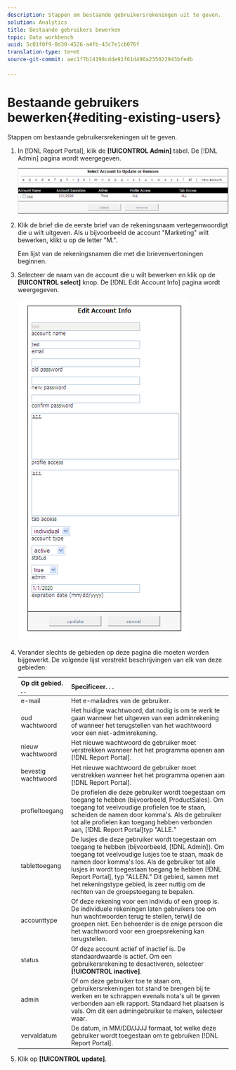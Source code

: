 ```yaml
---
description: Stappen om bestaande gebruikersrekeningen uit te geven.
solution: Analytics
title: Bestaande gebruikers bewerken
topic: Data workbench
uuid: 5c01f0f9-0d30-4526-a4fb-43c7e1cb076f
translation-type: tm+mt
source-git-commit: aec1f7b14198cdde91f61d490a235022943bfedb

---
```



# Bestaande gebruikers bewerken{#editing-existing-users}

Stappen om bestaande gebruikersrekeningen uit te geven.

1. In [!DNL Report Portal], klik de **[!UICONTROL Admin]** tabel. De [!DNL Admin] pagina wordt weergegeven.

   ![](assets/report_admintag2.png)

1. Klik de brief die de eerste brief van de rekeningsnaam vertegenwoordigt die u wilt uitgeven. Als u bijvoorbeeld de account &quot;Marketing&quot; wilt bewerken, klikt u op de letter &quot;M.&quot;.

   Een lijst van de rekeningsnamen die met die brievenvertoningen beginnen.

1. Selecteer de naam van de account die u wilt bewerken en klik op de **[!UICONTROL select]** knop. De [!DNL Edit Account Info] pagina wordt weergegeven.

   ![Stapgegevens](assets/rptPort_scrn_AdminTab_editUser.png)

1. Verander slechts de gebieden op deze pagina die moeten worden bijgewerkt. De volgende lijst verstrekt beschrijvingen van elk van deze gebieden:

   | Op dit gebied. . . | Specificeer. . . |
   |---|---|
   | e-mail | Het e-mailadres van de gebruiker. |
   | oud wachtwoord | Het huidige wachtwoord, dat nodig is om te werk te gaan wanneer het uitgeven van een adminrekening of wanneer het terugstellen van het wachtwoord voor een niet-adminrekening. |
   | nieuw wachtwoord | Het nieuwe wachtwoord de gebruiker moet verstrekken wanneer het het programma openen aan [!DNL Report Portal]. |
   | bevestig wachtwoord | Het nieuwe wachtwoord de gebruiker moet verstrekken wanneer het het programma openen aan [!DNL Report Portal]. |
   | profieltoegang | De profielen die deze gebruiker wordt toegestaan om toegang te hebben (bijvoorbeeld, ProductSales). Om toegang tot veelvoudige profielen toe te staan, scheiden de namen door komma&#39;s. Als de gebruiker tot alle profielen kan toegang hebben verbonden aan, [!DNL Report Portal]typ &quot;ALLE.&quot; |
   | tablettoegang | De lusjes die deze gebruiker wordt toegestaan om toegang te hebben (bijvoorbeeld, [!DNL Admin]). Om toegang tot veelvoudige lusjes toe te staan, maak de namen door komma&#39;s los. Als de gebruiker tot alle lusjes in wordt toegestaan toegang te hebben [!DNL Report Portal], typ &quot;ALLEN.&quot; Dit gebied, samen met het rekeningstype gebied, is zeer nuttig om de rechten van de groepstoegang te bepalen. |
   | accounttype | Of deze rekening voor een individu of een groep is. De individuele rekeningen laten gebruikers toe om hun wachtwoorden terug te stellen, terwijl de groepen niet. Een beheerder is de enige persoon die het wachtwoord voor een groepsrekening kan terugstellen. |
   | status | Of deze account actief of inactief is. De standaardwaarde is actief. Om een gebruikersrekening te desactiveren, selecteer **[!UICONTROL inactive]**. |
   | admin | Of om deze gebruiker toe te staan om, gebruikersrekeningen tot stand te brengen bij te werken en te schrappen evenals nota&#39;s uit te geven verbonden aan elk rapport. Standaard het plaatsen is vals. Om dit een admingebruiker te maken, selecteer waar. |
   | vervaldatum | De datum, in MM/DD/JJJJ formaat, tot welke deze gebruiker wordt toegestaan om te gebruiken [!DNL Report Portal]. |

1. Klik op **[!UICONTROL update]**.
